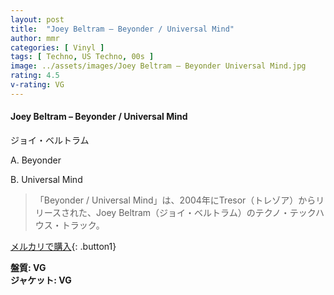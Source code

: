 ```yaml
---
layout: post
title:  "Joey Beltram – Beyonder / Universal Mind"
author: mmr
categories: [ Vinyl ]
tags: [ Techno, US Techno, 00s ]
image: ../assets/images/Joey Beltram – Beyonder Universal Mind.jpg
rating: 4.5
v-rating: VG
---
```


#### Joey Beltram – Beyonder / Universal Mind

ジョイ・ベルトラム

A. Beyonder

B. Universal Mind

> 「Beyonder / Universal Mind」は、2004年にTresor（トレゾア）からリリースされた、Joey Beltram（ジョイ・ベルトラム）のテクノ・テックハウス・トラック。

[メルカリで購入](https://jp.mercari.com/item/m32716237760){: .button1}

<div class="mt-4 mb-4 d-flex align-items-center">
<strong class="mr-1">盤質: VG</strong>
</div>
<div class="mt-4 mb-4 d-flex align-items-center">
<strong class="mr-1">ジャケット: VG</strong>
</div>
